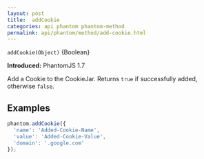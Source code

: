 ```yaml
---
layout: post
title:  addCookie
categories: api phantom phantom-method
permalink: api/phantom/method/add-cookie.html
---
```


`addCookie(Object)` {Boolean}

**Introduced:** PhantomJS 1.7

Add a Cookie to the CookieJar.  Returns `true` if successfully added, otherwise `false`.

## Examples

```javascript
phantom.addCookie({
  'name': 'Added-Cookie-Name',
  'value': 'Added-Cookie-Value',
  'domain': '.google.com'
});
```








